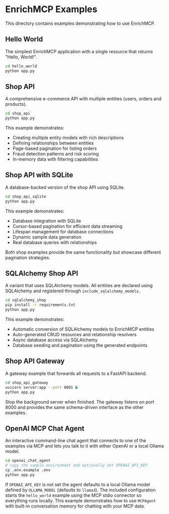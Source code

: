 # EnrichMCP Examples

This directory contains examples demonstrating how to use EnrichMCP.

## Hello World

The simplest EnrichMCP application with a single resource that returns "Hello, World!".

```bash
cd hello_world
python app.py
```

## Shop API

A comprehensive e-commerce API with multiple entities (users, orders and products).

```bash
cd shop_api
python app.py
```

This example demonstrates:
- Creating multiple entity models with rich descriptions
- Defining relationships between entities
- Page-based pagination for listing orders
- Fraud detection patterns and risk scoring
- In-memory data with filtering capabilities

## Shop API with SQLite

A database-backed version of the shop API using SQLite.

```bash
cd shop_api_sqlite
python app.py
```

This example demonstrates:
- Database integration with SQLite
- Cursor-based pagination for efficient data streaming
- Lifespan management for database connections
- Dynamic sample data generation
- Real database queries with relationships

Both shop examples provide the same functionality but showcase different pagination strategies.

## SQLAlchemy Shop API

A variant that uses SQLAlchemy models. All entities are declared using SQLAlchemy and registered through `include_sqlalchemy_models`.

```bash
cd sqlalchemy_shop
pip install -r requirements.txt
python app.py
```

This example demonstrates:
- Automatic conversion of SQLAlchemy models to EnrichMCP entities
- Auto-generated CRUD resources and relationship resolvers
- Async database access via SQLAlchemy
- Database seeding and pagination using the generated endpoints

## Shop API Gateway

A gateway example that forwards all requests to a FastAPI backend.

```bash
cd shop_api_gateway
uvicorn server:app --port 8001 &
python app.py
```

Stop the background server when finished. The gateway listens on port 8000 and provides the same schema-driven interface as the other examples.

## OpenAI MCP Chat Agent

An interactive command-line chat agent that connects to one of the examples
via MCP and lets you talk to it with either OpenAI or a local Ollama model.

```bash
cd openai_chat_agent
# copy the sample environment and optionally set OPENAI_API_KEY
cp .env.example .env
python app.py
```

If `OPENAI_API_KEY` is not set the agent defaults to a local Ollama model defined
by `OLLAMA_MODEL` (defaults to `llama3`).
The included configuration starts the `hello_world` example using the MCP
stdio connector so everything runs locally.
This example demonstrates how to use `MCPAgent` with built-in conversation
memory for chatting with your MCP data.
